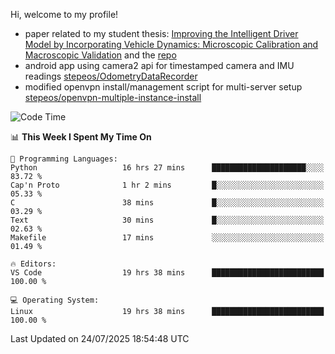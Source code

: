 Hi, welcome to my profile!

* paper related to my student thesis: [Improving the Intelligent Driver Model by Incorporating Vehicle Dynamics: Microscopic Calibration and Macroscopic Validation](https://doi.org/10.48550/arXiv.2408.03722) and the [repo](https://github.com/stepeos/pycarmodel_calibration)
* android app using camera2 api for timestamped camera and IMU readings [stepeos/OdometryDataRecorder](https://github.com/stepeos/OdometryDataRecorder)
* modified openvpn install/management script for multi-server setup [stepeos/openvpn-multiple-instance-install](https://github.com/stepeos/openvpn-multiple-instance-install)

<!--START_SECTION:waka-->
![Code Time](http://img.shields.io/badge/Code%20Time-2%2C135%20hrs%2039%20mins-blue)

📊 **This Week I Spent My Time On** 

```text
💬 Programming Languages: 
Python                   16 hrs 27 mins      █████████████████████░░░░   83.72 % 
Cap'n Proto              1 hr 2 mins         █░░░░░░░░░░░░░░░░░░░░░░░░   05.33 % 
C                        38 mins             █░░░░░░░░░░░░░░░░░░░░░░░░   03.29 % 
Text                     30 mins             █░░░░░░░░░░░░░░░░░░░░░░░░   02.63 % 
Makefile                 17 mins             ░░░░░░░░░░░░░░░░░░░░░░░░░   01.49 % 

🔥 Editors: 
VS Code                  19 hrs 38 mins      █████████████████████████   100.00 % 

💻 Operating System: 
Linux                    19 hrs 38 mins      █████████████████████████   100.00 % 
```


 Last Updated on 24/07/2025 18:54:48 UTC
<!--END_SECTION:waka-->
